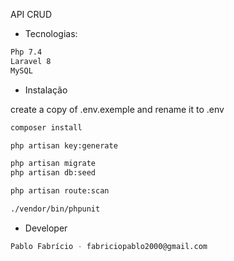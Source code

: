 API CRUD

- Tecnologias:
```sh
Php 7.4
Laravel 8
MySQL
```

- Instalação

create a copy of .env.exemple and rename it to .env


```sh
composer install
```


```sh
php artisan key:generate
```

```sh
php artisan migrate
php artisan db:seed
```


```sh
php artisan route:scan
```

```sh
./vendor/bin/phpunit
```

- Developer
```sh
Pablo Fabrício - fabriciopablo2000@gmail.com
```

